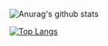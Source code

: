 ![Anurag's github stats](https://github-readme-stats.vercel.app/api?username=AzhariKun&show_icons=true&theme=locale)

[![Top Langs](https://github-readme-stats.vercel.app/api/top-langs/?username=AzhariKun&layout=compact)](https://github.com/anuraghazra/github-readme-stats)
